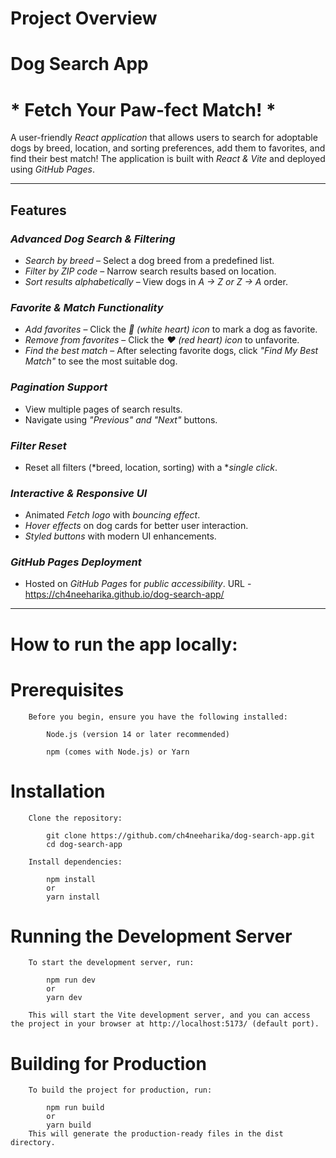 # Project Overview
#  Dog Search App

 # * Fetch Your Paw-fect Match! *

A user-friendly *React application* that allows users to search for adoptable dogs by breed, location, and sorting preferences, add them to favorites, and find their best match! The application is built with *React & Vite* and deployed using *GitHub Pages*.

---

##  Features

###  *Advanced Dog Search & Filtering*

- *Search by breed* – Select a dog breed from a predefined list.
- *Filter by ZIP code* – Narrow search results based on location.
- *Sort results alphabetically* – View dogs in *A → Z or Z → A* order.

###  *Favorite & Match Functionality*

- *Add favorites* – Click the *🤍 (white heart) icon* to mark a dog as favorite.
- *Remove from favorites* – Click the *❤ (red heart) icon* to unfavorite.
- *Find the best match* – After selecting favorite dogs, click *"Find My Best Match"* to see the most suitable dog.

###  *Pagination Support*

- View multiple pages of search results.
- Navigate using *"Previous" and "Next"* buttons.

###  *Filter Reset*

- Reset all filters (*breed, location, sorting) with a **single click*.

###  *Interactive & Responsive UI*

- Animated *Fetch logo* with *bouncing effect*.
- *Hover effects* on dog cards for better user interaction.
- *Styled buttons* with modern UI enhancements.

### *GitHub Pages Deployment*

- Hosted on *GitHub Pages* for *public accessibility*.
  URL - https://ch4neeharika.github.io/dog-search-app/

---



# How to run the app locally:
   # Prerequisites

        Before you begin, ensure you have the following installed:

            Node.js (version 14 or later recommended)

            npm (comes with Node.js) or Yarn
        
   # Installation

        Clone the repository:

            git clone https://github.com/ch4neeharika/dog-search-app.git
            cd dog-search-app

        Install dependencies:

            npm install
            or
            yarn install

   # Running the Development Server

        To start the development server, run:

            npm run dev
            or
            yarn dev

        This will start the Vite development server, and you can access the project in your browser at http://localhost:5173/ (default port).    

   # Building for Production

        To build the project for production, run:

            npm run build
            or
            yarn build
        This will generate the production-ready files in the dist directory.
